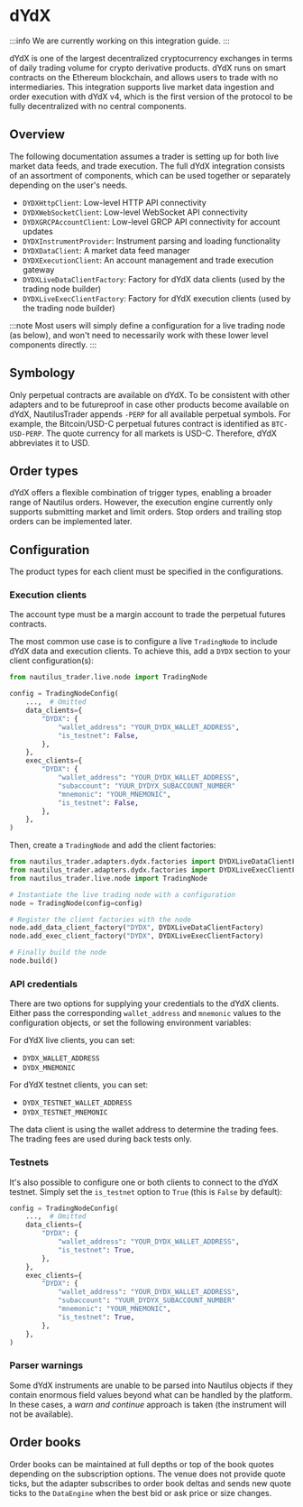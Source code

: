 # dYdX

:::info
We are currently working on this integration guide.
:::

dYdX is one of the largest decentralized cryptocurrency exchanges in terms of daily trading volume for crypto derivative products. dYdX runs on smart contracts on the Ethereum blockchain, and allows users to trade with no intermediaries. This integration supports live market data ingestion and order execution with dYdX v4, which is the first version of the protocol to be fully decentralized with no central components.

## Overview

The following documentation assumes a trader is setting up for both live market
data feeds, and trade execution. The full dYdX integration consists of an assortment of components,
which can be used together or separately depending on the user's needs.

- `DYDXHttpClient`: Low-level HTTP API connectivity
- `DYDXWebSocketClient`: Low-level WebSocket API connectivity
- `DYDXGRCPAccountClient`: Low-level GRCP API connectivity for account updates
- `DYDXInstrumentProvider`: Instrument parsing and loading functionality
- `DYDXDataClient`: A market data feed manager
- `DYDXExecutionClient`: An account management and trade execution gateway
- `DYDXLiveDataClientFactory`: Factory for dYdX data clients (used by the trading node builder)
- `DYDXLiveExecClientFactory`: Factory for dYdX execution clients (used by the trading node builder)

:::note
Most users will simply define a configuration for a live trading node (as below),
and won't need to necessarily work with these lower level components directly.
:::

## Symbology

Only perpetual contracts are available on dYdX. To be consistent with other adapters and to be futureproof in case other products become available on dYdX, NautilusTrader appends `-PERP` for all available perpetual symbols. For example, the Bitcoin/USD-C perpetual futures contract is identified as `BTC-USD-PERP`. The quote currency for all markets is USD-C. Therefore, dYdX abbreviates it to USD.

## Order types

dYdX offers a flexible combination of trigger types, enabling a broader range of Nautilus orders. However, the execution engine currently only supports submitting market and limit orders. Stop orders and trailing stop orders can be implemented later.

## Configuration

The product types for each client must be specified in the configurations.

### Execution clients

The account type must be a margin account to trade the perpetual futures contracts.

The most common use case is to configure a live `TradingNode` to include dYdX
data and execution clients. To achieve this, add a `DYDX` section to your client
configuration(s):

```python
from nautilus_trader.live.node import TradingNode

config = TradingNodeConfig(
    ...,  # Omitted
    data_clients={
        "DYDX": {
            "wallet_address": "YOUR_DYDX_WALLET_ADDRESS",
            "is_testnet": False,
        },
    },
    exec_clients={
        "DYDX": {
            "wallet_address": "YOUR_DYDX_WALLET_ADDRESS",
            "subaccount": "YUUR_DYDYX_SUBACCOUNT_NUMBER"
            "mnemonic": "YOUR_MNEMONIC",
            "is_testnet": False,
        },
    },
)
```

Then, create a `TradingNode` and add the client factories:

```python
from nautilus_trader.adapters.dydx.factories import DYDXLiveDataClientFactory
from nautilus_trader.adapters.dydx.factories import DYDXLiveExecClientFactory
from nautilus_trader.live.node import TradingNode

# Instantiate the live trading node with a configuration
node = TradingNode(config=config)

# Register the client factories with the node
node.add_data_client_factory("DYDX", DYDXLiveDataClientFactory)
node.add_exec_client_factory("DYDX", DYDXLiveExecClientFactory)

# Finally build the node
node.build()
```

### API credentials

There are two options for supplying your credentials to the dYdX clients.
Either pass the corresponding `wallet_address` and `mnemonic` values to the configuration objects, or
set the following environment variables:

For dYdX live clients, you can set:
- `DYDX_WALLET_ADDRESS`
- `DYDX_MNEMONIC`

For dYdX testnet clients, you can set:
- `DYDX_TESTNET_WALLET_ADDRESS`
- `DYDX_TESTNET_MNEMONIC`

The data client is using the wallet address to determine the trading fees. The trading fees are used during back tests only.

### Testnets

It's also possible to configure one or both clients to connect to the dYdX testnet.
Simply set the `is_testnet` option to `True` (this is `False` by default):

```python
config = TradingNodeConfig(
    ...,  # Omitted
    data_clients={
        "DYDX": {
            "wallet_address": "YOUR_DYDX_WALLET_ADDRESS",
            "is_testnet": True,
        },
    },
    exec_clients={
        "DYDX": {
            "wallet_address": "YOUR_DYDX_WALLET_ADDRESS",
            "subaccount": "YUUR_DYDYX_SUBACCOUNT_NUMBER"
            "mnemonic": "YOUR_MNEMONIC",
            "is_testnet": True,
        },
    },
)
```

### Parser warnings

Some dYdX instruments are unable to be parsed into Nautilus objects if they
contain enormous field values beyond what can be handled by the platform.
In these cases, a _warn and continue_ approach is taken (the instrument will not
be available).

## Order books

Order books can be maintained at full depths or top of the book quotes depending on the
subscription options. The venue does not provide quote ticks, but the adapter subscribes to order book deltas and sends new quote ticks to the `DataEngine` when the best bid or ask price or size changes.
